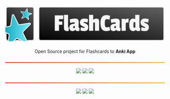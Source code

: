 <div align="center">
    <img src="assets/img/FlashCardsBanner.png" width="512">
    <p>Open Source project for Flashcards to <b>Anki App</b></p>
</div>

![](https://github.com/Harlocks/keypirinha/blob/main/assets/images/warnLine.png?raw=true)

<div align="center">
    <img src="https://img.shields.io/badge/HTML5-E34F26?style=for-the-badge&logo=html5&logoColor=white">
    <img src="https://img.shields.io/badge/CSS3-1572B6?style=for-the-badge&logo=css3&logoColor=white">
    <a href="https://harlocks.github.io"><img src="https://img.shields.io/badge/website-000000?style=for-the-badge&logo=About.me&logoColor=white"></a>
</div>

![](https://github.com/Harlocks/keypirinha/blob/main/assets/images/warnLine.png?raw=true)

<div align="center">
    <img src="https://img.shields.io/website?url=https%3A%2F%2Fharlocks.github.io&up_message=ONLINE&up_color=77dd77&down_message=OFFLINE&down_color=ff6961&style=flat-square&logo=github&label=WEBSITE&labelColor=222">
    <img src="https://img.shields.io/github/repo-size/harlocks/harlocks.github.io?style=flat-square&label=REPO%20SIZE&labelColor=222">
    <img src="https://img.shields.io/github/stars/harlocks/harlocks.github.io?style=flat-square&label=STARS&labelColor=222">
</div>


